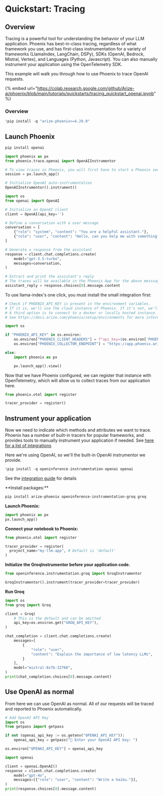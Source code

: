 # Quickstart: Tracing

## Overview

Tracing is a powerful tool for understanding the behavior of your LLM application. Phoenix has best-in-class tracing, regardless of what framework you use, and has first-class instrumentation for a variety of frameworks (LlamaIndex, LangChain, DSPy), SDKs (OpenAI, Bedrock, Mistral, Vertex), and Languages (Python, Javascript). You can also manually instrument your application using the OpenTelemetry SDK.

This example will walk you through how to use Phoenix to trace OpenAI requests.

{% embed url="https://colab.research.google.com/github/Arize-ai/phoenix/blob/main/tutorials/quickstarts/tracing_quickstart_openai.ipynb" %}

### Overview

```python
!pip install -q "arize-phoenix>=4.29.0"
```

## Launch Phoenix

```bash
pip install openai
```

```python
import phoenix as px
from phoenix.trace.openai import OpenAIInstrumentor

# To view traces in Phoenix, you will first have to start a Phoenix server. You can do this by running the following:
session = px.launch_app()

# Initialize OpenAI auto-instrumentation
OpenAIInstrumentor().instrument()

import os
from openai import OpenAI

# Initialize an OpenAI client
client = OpenAI(api_key='')

# Define a conversation with a user message
conversation = [
    {"role": "system", "content": "You are a helpful assistant."},
    {"role": "user", "content": "Hello, can you help me with something?"}
]

# Generate a response from the assistant
response = client.chat.completions.create(
    model="gpt-3.5-turbo",
    messages=conversation,
)

# Extract and print the assistant's reply
# The traces will be available in the Phoenix App for the above messsages
assistant_reply = response.choices[0].message.content
```

To use llama-index's one click, you must install the small integration first:

```python
# Check if PHOENIX_API_KEY is present in the environment variables.
# If it is, we'll use the cloud instance of Phoenix. If it's not, we'll start a local instance.
# A third option is to connect to a docker or locally hosted instance.
# See https://docs.arize.com/phoenix/setup/environments for more information.

import os

if "PHOENIX_API_KEY" in os.environ:
    os.environ["PHOENIX_CLIENT_HEADERS"] = f"api_key={os.environ['PHOENIX_API_KEY']}"
    os.environ["PHOENIX_COLLECTOR_ENDPOINT"] = "https://app.phoenix.arize.com"

else:
    import phoenix as px

    px.launch_app().view()
```

Now that we have Phoenix configured, we can register that instance with OpenTelemetry, which will allow us to collect traces from our application here.

```python
from phoenix.otel import register

tracer_provider = register()
```

## Instrument your application

Now we need to indicate which methods and attributes we want to trace. Phoenix has a number of built-in tracers for popular frameworks, and provides tools to manually instrument your application if needed. See [here for a list of integrations](https://docs.arize.com/phoenix/tracing/integrations-tracing)

Here we're using OpenAI, so we'll the built-in OpenAI instrumentor we provide.

```python
!pip install -q openinference-instrumentation-openai openai
```

See the [integration guide](integrations-tracing/langchain.md#traces) for details



\*\*Install packages:\*\*

```bash
pip install arize-phoenix openinference-instrumentation-groq groq
```

**Launch Phoenix:**

```python
import phoenix as px
px.launch_app()
```

**Connect your notebook to Phoenix:**

```python
from phoenix.otel import register

tracer_provider = register(
  project_name="my-llm-app", # Default is 'default'
)
```

**Initialize the GroqInstrumentor before your application code.**

```python
from openinference.instrumentation.groq import GroqInstrumentor

GroqInstrumentor().instrument(tracer_provider=tracer_provider)
```

**Run Groq**

```python
import os
from groq import Groq

client = Groq(
    # This is the default and can be omitted
    api_key=os.environ.get("GROQ_API_KEY"),
)

chat_completion = client.chat.completions.create(
    messages=[
        {
            "role": "user",
            "content": "Explain the importance of low latency LLMs",
        }
    ],
    model="mixtral-8x7b-32768",
)
print(chat_completion.choices[0].message.content)
```

## Use OpenAI as normal

From here we can use OpenAI as normal. All of our requests will be traced and reported to Phoenix automatically.

```python
# Add OpenAI API Key
import os
from getpass import getpass

if not (openai_api_key := os.getenv("OPENAI_API_KEY")):
    openai_api_key = getpass("🔑 Enter your OpenAI API key: ")

os.environ["OPENAI_API_KEY"] = openai_api_key
```

```python
import openai

client = openai.OpenAI()
response = client.chat.completions.create(
    model="gpt-4o",
    messages=[{"role": "user", "content": "Write a haiku."}],
)
print(response.choices[0].message.content)
```
